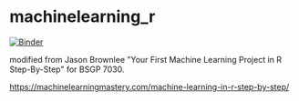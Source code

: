 # machinelearning_r

[![Binder](https://mybinder.org/badge_logo.svg)](https://mybinder.org/v2/gh/kunxing97/machinelearning_r.git/HEAD)

modified from Jason Brownlee "Your First Machine Learning Project in R Step-By-Step" for BSGP 7030.

https://machinelearningmastery.com/machine-learning-in-r-step-by-step/ 
